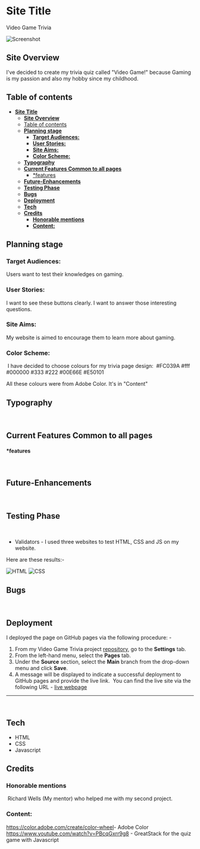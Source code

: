 # **Site Title**

Video Game Trivia

![Screenshot]()

## **Site Overview**

I've decided to create my trivia quiz called "Video Game!" because Gaming is my passion and also my hobby since my childhood. 

## Table of contents

- [**Site Title**](#site-title)
  - [**Site Overview**](#site-overview)
  - [Table of contents](#table-of-contents)
  - [**Planning stage**](#planning-stage)
    - [**Target Audiences:**](#target-audiences)
    - [**User Stories:**](#user-stories)
    - [**Site Aims:**](#site-aims)
    - [**Color Scheme:**](#color-scheme)
  - [**Typography**](#typography)
  - [**Current Features Common to all pages**](#current-features-common-to-all-pages)
      - [\*features](#features)
  - [**Future-Enhancements**](#future-enhancements)
  - [**Testing Phase**](#testing-phase)
  - [**Bugs**](#bugs)
  - [**Deployment**](#deployment)
  - [**Tech**](#tech)
  - [**Credits**](#credits)
    - [**Honorable mentions**](#honorable-mentions)
    - [**Content:**](#content)

## **Planning stage**

### **Target Audiences:**

Users want to test their knowledges on gaming. 

### **User Stories:**

I want to see these buttons clearly.
I want to answer those interesting questions.
​

### **Site Aims:**

My website is aimed to encourage them to learn more about gaming.
​

### **Color Scheme:**

​
I have decided to choose colours for my trivia page design:
​
#FC039A
#fff
#000000
#333
#222
#00E66E
#E50101

All these colours were from Adobe Color. It's in "Content"

## **Typography**
​

## **Current Features Common to all pages**


#### *features
​

## **Future-Enhancements**
​

## **Testing Phase**

​
- Validators - I used three websites to test HTML, CSS and JS on my website.

Here are these results:-

![HTML]()
![CSS]()
​

## **Bugs**

​

## **Deployment**

I deployed the page on GitHub pages via the following procedure: -
​

1. From my Video Game Trivia project [repository](), go to the **Settings** tab.
2. From the left-hand menu, select the **Pages** tab.
3. Under the **Source** section, select the **Main** branch from the drop-down menu and click **Save**.
4. A message will be displayed to indicate a successful deployment to GitHub pages and provide the live link.
​
You can find the live site via the following URL - [live webpage]()

***
​

## **Tech**

- HTML
- CSS
- Javascript
​

## **Credits**

### **Honorable mentions**

​
Richard Wells (My mentor) who helped me with my second project. 
​

### **Content:**

<https://color.adobe.com/create/color-wheel​> - Adobe Color
https://www.youtube.com/watch?v=PBcqGxrr9g8 - GreatStack for the quiz game with Javascript
